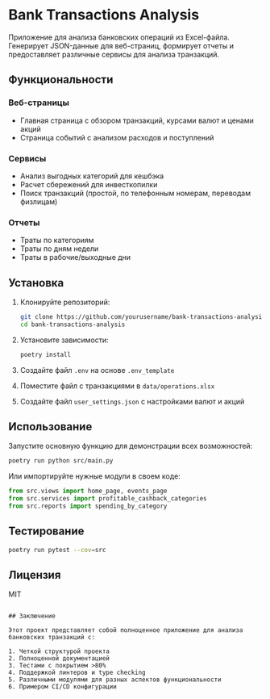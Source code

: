 # Bank Transactions Analysis

Приложение для анализа банковских операций из Excel-файла. Генерирует JSON-данные для веб-страниц, формирует отчеты и предоставляет различные сервисы для анализа транзакций.

## Функциональности

### Веб-страницы
- Главная страница с обзором транзакций, курсами валют и ценами акций
- Страница событий с анализом расходов и поступлений

### Сервисы
- Анализ выгодных категорий для кешбэка
- Расчет сбережений для инвесткопилки
- Поиск транзакций (простой, по телефонным номерам, переводам физлицам)

### Отчеты
- Траты по категориям
- Траты по дням недели
- Траты в рабочие/выходные дни

## Установка

1. Клонируйте репозиторий:
   ```bash
   git clone https://github.com/yourusername/bank-transactions-analysis.git
   cd bank-transactions-analysis
   ```

2. Установите зависимости:
   ```bash
   poetry install
   ```

3. Создайте файл `.env` на основе `.env_template`

4. Поместите файл с транзакциями в `data/operations.xlsx`

5. Создайте файл `user_settings.json` с настройками валют и акций

## Использование

Запустите основную функцию для демонстрации всех возможностей:
```bash
poetry run python src/main.py
```

Или импортируйте нужные модули в своем коде:
```python
from src.views import home_page, events_page
from src.services import profitable_cashback_categories
from src.reports import spending_by_category
```

## Тестирование
```bash
poetry run pytest --cov=src
```

## Лицензия
MIT
```

## Заключение

Этот проект представляет собой полноценное приложение для анализа банковских транзакций с:

1. Четкой структурой проекта
2. Полноценной документацией
3. Тестами с покрытием >80%
4. Поддержкой линтеров и type checking
5. Различными модулями для разных аспектов функциональности
6. Примером CI/CD конфигурации
